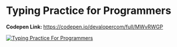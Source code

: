 # Typing Practice for Programmers

<strong>Codepen Link: </strong>https://codepen.io/devalopercom/full/MWvRWGP

<a href="https://codepen.io/devalopercom/pen/MWvRWGP" rel="typing practice for programmers" target="_blank">![Typing Practice For Programmers](https://github.com/devalopercom/typing-practice-for-programmers/blob/main/screenshot.png?raw=true)</a>
